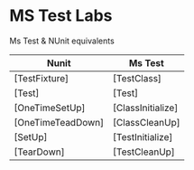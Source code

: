 # MS Test Labs
Ms Test & NUnit equivalents

|Nunit              |Ms Test            |
|-------------------|-------------------|
|[TestFixture]      |[TestClass]        |
|[Test]             |[Test]             |
|[OneTimeSetUp]     |[ClassInitialize]  |
|[OneTimeTeadDown]  |[ClassCleanUp]     |
|[SetUp]            |[TestInitialize]   |
|[TearDown]         |[TestCleanUp]      |
